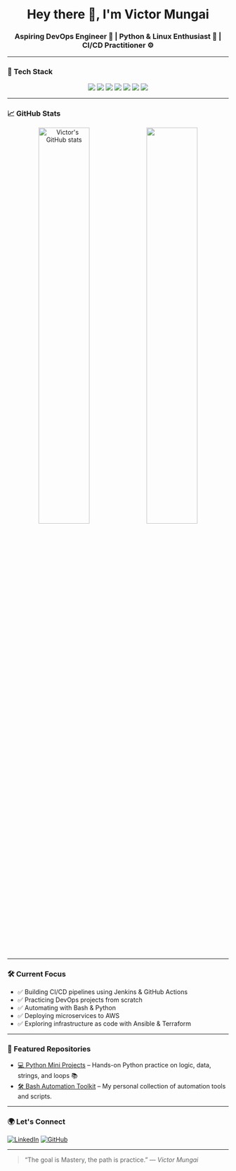 <h1 align="center">Hey there 👋, I'm Victor Mungai</h1>
<h3 align="center">Aspiring DevOps Engineer 🚀 | Python & Linux Enthusiast 🐧 | CI/CD Practitioner ⚙️</h3>

---

### 🔧 Tech Stack
<div align="center">
  <img src="https://img.shields.io/badge/Linux-Ubuntu%20%7C%20CentOS-blue?style=flat-square&logo=linux&logoColor=white" />
  <img src="https://img.shields.io/badge/Bash-Scripting-black?style=flat-square&logo=gnubash&logoColor=white" />
  <img src="https://img.shields.io/badge/Python-3.12-blue?style=flat-square&logo=python&logoColor=white" />
  <img src="https://img.shields.io/badge/GitHub-Actions-purple?style=flat-square&logo=githubactions&logoColor=white" />
  <img src="https://img.shields.io/badge/Jenkins-CI%2FCD-red?style=flat-square&logo=jenkins&logoColor=white" />
  <img src="https://img.shields.io/badge/AWS-Cloud-orange?style=flat-square&logo=amazonaws&logoColor=white" />
  <img src="https://img.shields.io/badge/Docker-Container-blue?style=flat-square&logo=docker&logoColor=white" />
</div>

---

### 📈 GitHub Stats

<div align="center">
  <img src="https://github-readme-stats.vercel.app/api?username=victor-mungai&show_icons=true&theme=tokyonight" alt="Victor's GitHub stats" width="48%" />
  <img src="https://github-readme-streak-stats.herokuapp.com/?user=victor-mungai&theme=tokyonight" width="48%" />
</div>

---

### 🛠️ Current Focus
- ✅ Building CI/CD pipelines using Jenkins & GitHub Actions
- ✅ Practicing DevOps projects from scratch
- ✅ Automating with Bash & Python
- ✅ Deploying microservices to AWS
- ✅ Exploring infrastructure as code with Ansible & Terraform

---

### 🧰 Featured Repositories

- [💻 Python Mini Projects](https://github.com/victor-mungai/python-mini-project) – Hands-on Python practice on logic, data, strings, and loops 📚
- [🛠️ Bash Automation Toolkit](https://github.com/victor-mungai/bash-scripts) – My personal collection of automation tools and scripts.

---

### 🌍 Let's Connect

[![LinkedIn](https://img.shields.io/badge/LinkedIn-blue?style=for-the-badge&logo=linkedin&logoColor=white)](www.linkedin.com/in/victor-mungai-a998942a2)
[![GitHub](https://img.shields.io/badge/GitHub-Profile-black?style=for-the-badge&logo=github)](https://github.com/victor-mungai)

---

> “The goal is Mastery, the path is practice.” — *Victor Mungai*
